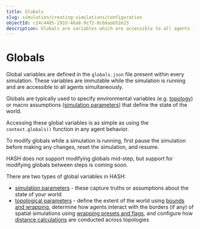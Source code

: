 ```yaml
---
title: Globals
slug: simulation/creating-simulations/configuration
objectId: c24c4485-292d-46a8-9c72-8c66aab52e23
description: Globals are variables which are accessible to all agents in a simulation
---
```


# Globals

Global variables are defined in the `globals.json` file present within every simulation. These variables are immutable while the simulation is running and are accessible to all agents simultaneously.‌

Globals are typically used to specify environmental variables \(e.g. [topology](/docs/simulation/creating-simulations/configuration/topology/)\) or macro assumptions \([simulation parameters](/docs/simulation/creating-simulations/configuration/basic-properties)\) that define the state of the world.

Accessing these global variables is as simple as using the `context.globals()` function in any agent behavior.

To modify globals while a simulation is running, first pause the simulation before making any changes, reset the simulation, and resume.

<Hint style="info">
HASH does not support modifying globals mid-step, but support for modifying globals between steps is coming soon.
</Hint>

There are two types of global variables in HASH:

* [simulation parameters](/docs/simulation/creating-simulations/configuration/basic-properties) - these capture truths or assumptions about the state of your world
* [topological parameters](/docs/simulation/creating-simulations/configuration/topology/) - define the extent of the world using [bounds and wrapping](/docs/simulation/creating-simulations/configuration/topology/bounds-and-wrapping), determine how agents interact with the borders \(if any\) of spatial simulations using [wrapping presets and flags](/docs/simulation/creating-simulations/configuration/topology/wrapping-presets-and-flags), and configure how [distance calculations](/docs/simulation/creating-simulations/configuration/topology/distance-functions) are conducted across topologies

